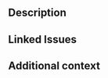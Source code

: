 <!-- DO NOT IGNORE THE TEMPLATE!

Thank you for contributing!

Before submitting the PR, please make sure you do the following:

- Check that there isn't already a PR that solves the problem the same way to avoid creating a duplicate.
- Provide a description in this PR that addresses **what** the PR is solving, or reference the issue that it solves (e.g. `fixes #123`).
- Ideally, include relevant tests that fail without this PR but pass with it.

-->

## Description

<!-- Please insert your description here and provide especially info about the "what" this PR is solving -->

## Linked Issues


## Additional context

<!-- e.g. is there anything you'd like reviewers to focus on? -->
